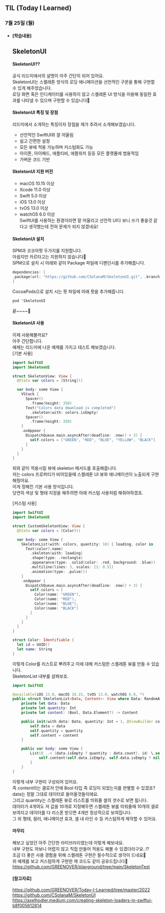## TIL (Today I Learned)

### 7월 25일 (월)   

- #### [학습내용]    
  ## SkeletonUI              

  #### SkeletonUI??      

  공식 리드미에서의 설명이 아주 간단히 되어 있어요.   
  SkeletonUI는 스켈레톤 방식의 로딩 애니메이션을 선언적인 구문을 통해 구현할 수 있게 해주었습니다.    
  로딩 화면 혹은 인디케이터를 사용하지 않고 스켈레톤 UI 방식을 이용해 동일한 효과를 나타낼 수 있으며 구현할 수 있습니다🙌    

  #### SkeletonUI 특징 및 장점   

  리드미에서 소개하는 특징이자 장점을 제가 추려서 소개해보겠습니다.    
  - 선언적인 SwiftUI와 잘 어울림  
  - 쉽고 간편한 설정   
  - 모든 뷰에 적용 가능하며 커스텀화도 가능  
  - 아이폰, 아이패드, 애플티비, 애플워치 등등 모든 플랫폼에 범용적임     
  - 가벼운 코드 기반   

  #### SkeletonUI 지원 버전    

  - macOS 10.15 이상    
  - Xcode 11.0 이상   
  - Swift 5.0 이상    
  - iOS 13.0 이상    
  - tvOS 13.0 이상    
  - watchOS 6.0 이상    
  SwiftUI를 사용하는 환경이라면 잘 어울리고 선언적 UI다 보니 쓰기 좋을것 같다고 생각했는데 전혀 문제가 되지 않겠네요!    

  #### SkeletonUI 설치    

  SPM과 코코아팟 두가지를 지원합니다.   
  아쉽지만 카르타고는 지원하지 않습니다🥲    
  SPM으로 설치 시 아래와 같이 Package 파일에 디펜던시를 추가해줍니다.   
  ```swift
  dependencies: [
  .package(url: "https://github.com/CSolanaM/SkeletonUI.git", .branch("master"))
  ]
  ```

  CocoaPods으로 설치 시는 팟 파일에 아래 팟을 추가해줍니다.   
  ```swift
  pod 'SkeletonUI
  ```
  끝~~~~🥳   

  #### SkeletonUI 사용   

  이제 사용해볼까요?   
  아주 간단합니다.   
  예제는 리드미에 나온 예제를 가지고 테스트 해보겠습니다.    
  [기본 사용]    
  ```swift
  import SwiftUI
  import SkeletonUI
  
  struct SkeletonView: View {
    @State var colors = [String]()
  
    var body: some View {
      VStack {
        Spacer()
          .frame(height: 350)
        Text("Colors data download is completed")
          .skeleton(with: colors.isEmpty)
        Spacer()
          .frame(height: 350)
      }
      .onAppear {
        DispatchQueue.main.asyncAfter(deadline: .now() + 3) {
          self.colors = ["GREEN", "RED", "BLUE", "YELLOW", "BLACK"]
        }
      }
    }
  }
  ```
  위와 같이 적용시킬 뷰에 skeleton 메서드를 호출해줍니다.   
  저는 colors 프로퍼티가 비어있을때 스켈레톤 UI 뷰와 애니메이션이 노출되게 구현해줬어요.    
  이게 정해진 기본 사용 방식입니다.   
  당연히 색상 및 형태 지정을 해주려면 아래 커스텀 사용처럼 해줘야하겠죠.    

  [커스텀 사용]    
  ```swift
  import SwiftUI
  import SkeletonUI
  
  struct CustomSkeletonView: View {
    @State var colors = [Color]()
  
    var body: some View {
      SkeletonList(with: colors, quantity: 10) { loading, color in
        Text(color?.name)
          .skeleton(with: loading)
          .shape(type: .rectangle)
          .appearance(type: .solid(color: .red, background: .blue))
          .multiline(lines: 3, scales: [1: 0.5])
          .animation(type: .pulse())
      }
      .onAppear {
        DispatchQueue.main.asyncAfter(deadline: .now() + 3) {
          self.colors = [
            Color(name: "GREEN"),
            Color(name: "RED"),
            Color(name: "BLUE"),
            Color(name: "BLACK")
          ]
        }
      }
    }
  }
  
  struct Color: Identifiable {
    let id = UUID()
    let name: String
  }
  ```
  이렇게 Color를 리스트로 뿌려주고 이에 대해 커스텀한 스켈레톤 뷰를 만들 수 있습니다.   
  SkeletonList 내부를 살펴보죠.   
  ```swift
  import SwiftUI 
  
  @available(iOS 13.0, macOS 10.15, tvOS 13.0, watchOS 6.0, *)
  public struct SkeletonList<Data, Content>: View where Data: RandomAccessCollection, Data.Element: Identifiable, Content: View {
      private let data: Data
      private let quantity: Int
      private let content: (Bool, Data.Element?) -> Content
  
      public init(with data: Data, quantity: Int = 1, @ViewBuilder content: @escaping (Bool, Data.Element?) -> Content) {
          self.data = data
          self.quantity = quantity
          self.content = content
      }
  
      public var body: some View {
          List(0 ..< (data.isEmpty ? quantity : data.count), id: \.self) { index in
              self.content(self.data.isEmpty, self.data.isEmpty ? nil : self.data.map { $0 }[index])
          }
      }
  }
  ```
  이렇게 내부 구현이 구성되어 있어요.   
  즉 content라는 클로저 안에 Bool 타입 즉 로딩이 되었는지를 판별할 수 있겠죠?   
  data는 정말 그대로 데이터로 들어올것들이에요.    
  그리고 quantity는 스켈레톤 뷰로 리스트를 띄워줄 셀의 갯수로 보면 됩니다.    
  데이터가 4개여도 저 값을 10개로 지정해두면 스켈레톤 뷰를 띄워줄때 10개의 셀로 보여지고 데이터를 다 리스폰 받으면 4개만 정상적으로 보여집니다.    
  그 외 형태, 컬러, 애니메이션 효과, 셀 내 라인 수 등 커스텀하게 제작할 수 있어요.    


  #### 마무리    

  해보고 싶었던 아주 간단한 라이브러리였는데 이렇게 해보네요.   
  내부 구현도 까보니 어렵지 않고 직접 만들어 적용도 해볼 수 있겠더라구요..!?   
  조금 더 좋은 사용 경험을 위해 스켈레톤 구현은 필수적으로 생각이 드네요🤔    
  위 예제를 보고 커스텀하게 구현한 제 코드도 같이 공유드립니다🙌    
  https://github.com/GREENOVER/playground/tree/main/SkeletonTest    

  #### [참고자료]    
  https://github.com/GREENOVER/Today-I-Learned/tree/master/2022   
  https://github.com/CSolanaM/SkeletonUI    
  https://axelhodler.medium.com/creating-skeleton-loaders-in-swiftui-b8f005612814    
